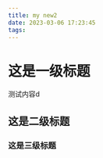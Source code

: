 ```yaml
---
title: my new2
date: 2023-03-06 17:23:45
tags:
---
```


 # 这是一级标题

 测试内容d

 ## 这是二级标题

  ### 这是三级标题

